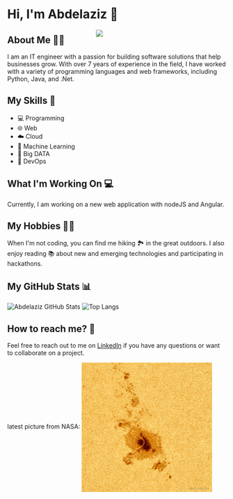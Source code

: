 # Hi, I'm Abdelaziz 👋

<img align="right" src="https://avatars.githubusercontent.com/u/60048840?v=4" width="300"/>

## About Me 👨‍💻

I am an IT engineer with a passion for building software solutions that help businesses grow. With over 7 years of experience in the field, I have worked with a variety of programming languages and web frameworks, including Python, Java, and .Net.

## My Skills 🚀

- 💻 Programming
- 🌐 Web
- ☁️ Cloud
- 🤖 Machine Learning
- 💾 Big DATA
- 🚀 DevOps
 
## What I'm Working On 💻

Currently, I am working on a new web application with nodeJS and Angular.

## My Hobbies 🏄‍♂️

When I'm not coding, you can find me hiking 🏞️ in the great outdoors. I also enjoy reading 📚 about new and emerging technologies and participating in hackathons.

## My GitHub Stats 📊

![Abdelaziz GitHub Stats](https://github-readme-stats.vercel.app/api?username=MrAbdelaziz&show_icons=true&theme=radical)
![Top Langs](https://github-readme-stats.vercel.app/api/top-langs/?username=MrAbdelaziz&layout=compact&theme=radical)

## How to reach me? 🙌

Feel free to reach out to me on [LinkedIn](https://www.linkedin.com/in/MrAbdelaziz/) if you have any questions or want to collaborate on a project.

latest picture from NASA:
<img align="center" src="image.jpg" width="300"/>
